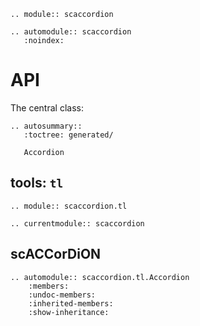 ```{eval-rst}
.. module:: scaccordion
```

```{eval-rst}
.. automodule:: scaccordion
   :noindex:
```

# API

The central class:

```{eval-rst}
.. autosummary::
   :toctree: generated/

   Accordion
```


## tools: `tl`

```{eval-rst}
.. module:: scaccordion.tl
```

```{eval-rst}
.. currentmodule:: scaccordion
```

scACCorDiON
-----

```{eval-rst}
.. automodule:: scaccordion.tl.Accordion
    :members:
    :undoc-members:
    :inherited-members:
    :show-inheritance:
```